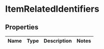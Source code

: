 
# ItemRelatedIdentifiers

## Properties
Name | Type | Description | Notes
------------ | ------------- | ------------- | -------------



